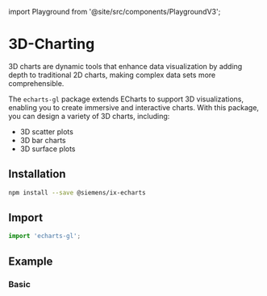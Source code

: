 import Playground from '@site/src/components/PlaygroundV3';

# 3D-Charting
<!-- introduction start -->
3D charts are dynamic tools that enhance data visualization by adding depth to traditional 2D charts, making complex data sets more comprehensible.
<!-- introduction end -->
The `echarts-gl` package extends ECharts to support 3D visualizations, enabling you to create immersive and interactive charts.
With this package, you can design a variety of 3D charts, including:

- 3D scatter plots
- 3D bar charts
- 3D surface plots

## Installation

```sh
npm install --save @siemens/ix-echarts
```

## Import

```typescript
import 'echarts-gl';
```

## Example

### Basic

<Playground
height="40rem"
name="echarts-special-3d"
noMargin
examplesByName>
</Playground>
